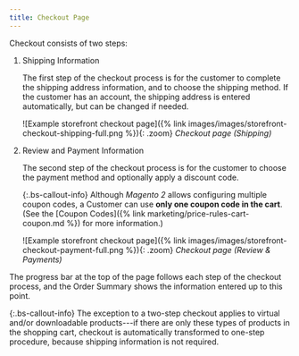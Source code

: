 ```yaml
---
title: Checkout Page
---
```


Checkout consists of two steps:

1. Shipping Information

   The first step of the checkout process is for the customer to complete the shipping address information, and to choose the shipping method. If the customer has an account, the shipping address is entered automatically, but can be changed if needed.

   ![Example storefront checkout page]({% link images/images/storefront-checkout-shipping-full.png %}){: .zoom}
   _Checkout page (Shipping)_

1. Review and Payment Information

   The second step of the checkout process is for the customer to choose the payment method and optionally apply a  discount code.

   {:.bs-callout-info}
   Although _Magento 2_ allows configuring multiple coupon codes, a Customer can use **only one coupon code in the cart**. (See the [Coupon Codes]({% link marketing/price-rules-cart-coupon.md %}) for more information.)

   ![Example storefront checkout page]({% link images/images/storefront-checkout-payment-full.png %}){: .zoom}
   _Checkout page (Review & Payments)_

The progress bar at the top of the page follows each step of the checkout process, and the Order Summary shows the information entered up to this point.

{:.bs-callout-info}
The exception to a two-step checkout applies to virtual and/or downloadable products---if there are only these types of products in the shopping cart, checkout is automatically transformed to one-step procedure, because shipping information is not required.
